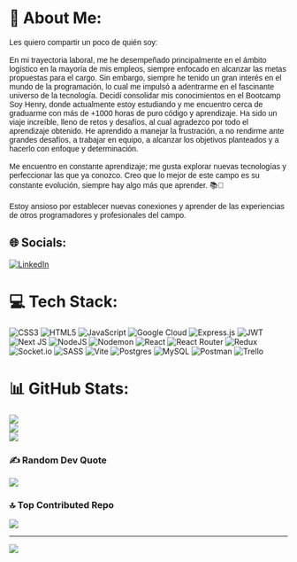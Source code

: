 # 💫 About Me:
<span style="font-family: 'TuFuentePreferida', sans-serif;">Les quiero compartir un poco de quién soy:<br><br>En mi trayectoria laboral, me he desempeñado principalmente en el ámbito logístico en la mayoría de mis empleos, siempre enfocado en alcanzar las metas propuestas para el cargo. Sin embargo, siempre he tenido un gran interés en el mundo de la programación, lo cual me impulsó a adentrarme en el fascinante universo de la tecnología. Decidí consolidar mis conocimientos en el Bootcamp Soy Henry, donde actualmente estoy estudiando y me encuentro cerca de graduarme con más de +1000 horas de puro código y aprendizaje. Ha sido un viaje increíble, lleno de retos y desafíos, al cual agradezco por todo el aprendizaje obtenido. He aprendido a manejar la frustración, a no rendirme ante grandes desafíos, a trabajar en equipo, a alcanzar los objetivos planteados y a hacerlo con enfoque y determinación.<br><br>Me encuentro en constante aprendizaje; me gusta explorar nuevas tecnologías y perfeccionar las que ya conozco. Creo que lo mejor de este campo es su constante evolución, siempre hay algo más que aprender. 📚📖<br><br>Estoy ansioso por establecer nuevas conexiones y aprender de las experiencias de otros programadores y profesionales del campo.</span>


## 🌐 Socials:
[![LinkedIn](https://img.shields.io/badge/LinkedIn-%230077B5.svg?logo=linkedin&logoColor=white)](https://www.linkedin.com/in/harold-rodriguez-5a90021a9) 

# 💻 Tech Stack:
![CSS3](https://img.shields.io/badge/css3-%231572B6.svg?style=for-the-badge&logo=css3&logoColor=white) ![HTML5](https://img.shields.io/badge/html5-%23E34F26.svg?style=for-the-badge&logo=html5&logoColor=white) ![JavaScript](https://img.shields.io/badge/javascript-%23323330.svg?style=for-the-badge&logo=javascript&logoColor=%23F7DF1E) ![Google Cloud](https://img.shields.io/badge/GoogleCloud-%234285F4.svg?style=for-the-badge&logo=google-cloud&logoColor=white) ![Express.js](https://img.shields.io/badge/express.js-%23404d59.svg?style=for-the-badge&logo=express&logoColor=%2361DAFB) ![JWT](https://img.shields.io/badge/JWT-black?style=for-the-badge&logo=JSON%20web%20tokens) ![Next JS](https://img.shields.io/badge/Next-black?style=for-the-badge&logo=next.js&logoColor=white) ![NodeJS](https://img.shields.io/badge/node.js-6DA55F?style=for-the-badge&logo=node.js&logoColor=white) ![Nodemon](https://img.shields.io/badge/NODEMON-%23323330.svg?style=for-the-badge&logo=nodemon&logoColor=%BBDEAD) ![React](https://img.shields.io/badge/react-%2320232a.svg?style=for-the-badge&logo=react&logoColor=%2361DAFB) ![React Router](https://img.shields.io/badge/React_Router-CA4245?style=for-the-badge&logo=react-router&logoColor=white) ![Redux](https://img.shields.io/badge/redux-%23593d88.svg?style=for-the-badge&logo=redux&logoColor=white) ![Socket.io](https://img.shields.io/badge/Socket.io-black?style=for-the-badge&logo=socket.io&badgeColor=010101) ![SASS](https://img.shields.io/badge/SASS-hotpink.svg?style=for-the-badge&logo=SASS&logoColor=white) ![Vite](https://img.shields.io/badge/vite-%23646CFF.svg?style=for-the-badge&logo=vite&logoColor=white) ![Postgres](https://img.shields.io/badge/postgres-%23316192.svg?style=for-the-badge&logo=postgresql&logoColor=white) ![MySQL](https://img.shields.io/badge/mysql-%2300000f.svg?style=for-the-badge&logo=mysql&logoColor=white) ![Postman](https://img.shields.io/badge/Postman-FF6C37?style=for-the-badge&logo=postman&logoColor=white) ![Trello](https://img.shields.io/badge/Trello-%23026AA7.svg?style=for-the-badge&logo=Trello&logoColor=white)
# 📊 GitHub Stats:
![](https://github-readme-stats.vercel.app/api?username=HRodriguezJimenez&theme=radical&hide_border=false&include_all_commits=false&count_private=false)<br/>
![](https://github-readme-streak-stats.herokuapp.com/?user=HRodriguezJimenez&theme=radical&hide_border=false)<br/>
![](https://github-readme-stats.vercel.app/api/top-langs/?username=HRodriguezJimenez&theme=radical&hide_border=false&include_all_commits=false&count_private=false&layout=compact)

### ✍️ Random Dev Quote
![](https://quotes-github-readme.vercel.app/api?type=horizontal&theme=radical)

### 🔝 Top Contributed Repo
![](https://github-contributor-stats.vercel.app/api?username=HRodriguezJimenez&limit=5&theme=radical&combine_all_yearly_contributions=true)

---
[![](https://visitcount.itsvg.in/api?id=HRodriguezJimenez&icon=0&color=0)](https://visitcount.itsvg.in)

<!-- Proudly created with GPRM ( https://gprm.itsvg.in ) -->
